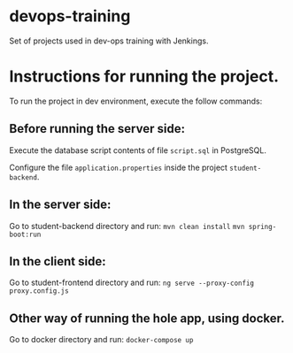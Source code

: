 # devops-training
Set of projects used in dev-ops training with Jenkings.

# Instructions for running the project.

To run the project in dev environment, execute the follow commands:

## Before running the server side:
Execute the database script contents of file `script.sql` in PostgreSQL.

Configure the file `application.properties` inside the project `student-backend`.

## In the server side: 
Go to student-backend directory and run:
`mvn clean install`
`mvn spring-boot:run`

## In the client side: 
Go to student-frontend directory and run:
`ng serve --proxy-config proxy.config.js`

## Other way of running the hole app, using docker.
Go to docker directory and run:
`docker-compose up`

